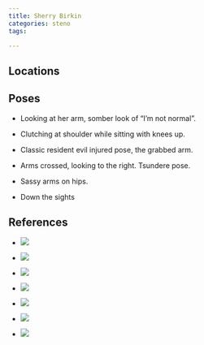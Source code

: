 ```yaml
---
title: Sherry Birkin
categories: steno
tags: 

---
```


## Locations

## Poses

* Looking at her arm, somber look of “I’m not normal”.

* Clutching at shoulder while sitting with knees up.

* Classic resident evil injured pose, the grabbed arm.

* Arms crossed, looking to the right. Tsundere pose.

* Sassy arms on hips.

* Down the sights

## References

* ![](https://i.imgur.com/TjslUqh.jpg)

* ![](https://i.imgur.com/VD3HHky.jpg)

* ![](https://i.imgur.com/YTb8xU2.jpg)

* ![](https://i.imgur.com/W4mYPxB.png)

* ![](https://i.imgur.com/x3Ew3Vm.png)

* ![](https://i.imgur.com/gdUSYqx.jpg)

* ![](https://i.imgur.com/aIYllMX.png)